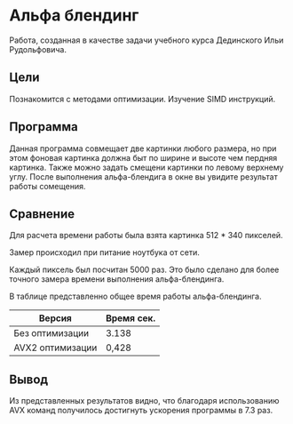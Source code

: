 # Альфа блендинг
Работа, созданная в качестве задачи учебного курса Дединского Ильи Рудольфовича.

## Цели 
Познакомится с методами оптимизации. Изучение SIMD инструкций.

## Программа 
Данная программа совмещает две картинки любого размера, но при этом фоновая картинка должна быт по ширине и высоте чем пердняя картинка. Также можно задать смещени картинки по левому верхнему углу.
После выполнения альфа-блендига в окне вы увидите результат работы сомещения.

## Сравнение

Для расчета времени работы была взята картинка 512 * 340 пикселей.

Замер происходил при питание ноутбука от сети.

Каждый пиксель был посчитан 5000 раз. Это было сделано для более точного замера времени выполнения альфа-блендинга. 

В таблице представленно общее время работы альфа-блендинга.

| Версия            | Время сек.   |
| ----------------- | ------------ | 
| Без  оптимизации  | 3.138        |
| AVX2 оптимизации  | 0,428        |

## Вывод 
Из представленных результатов видно, что благодаря использованию AVX команд получилось достигнуть ускорения программы в 7.3 раз.
